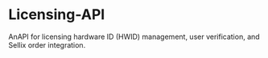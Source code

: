 # Licensing-API
AnAPI for licensing hardware ID (HWID) management, user verification, and Sellix order integration.

